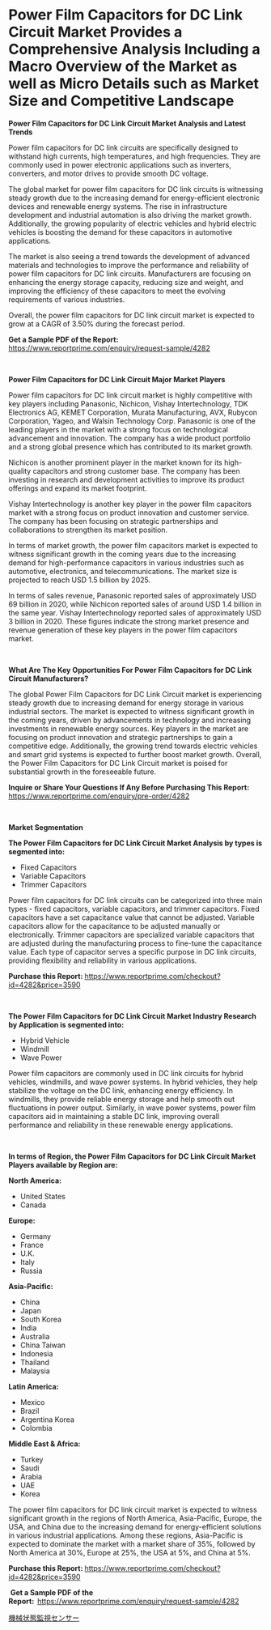 <p><h1>Power Film Capacitors for DC Link Circuit Market Provides a Comprehensive Analysis Including a Macro Overview of the Market as well as Micro Details such as Market Size and Competitive Landscape</h1></p><p><strong>Power Film Capacitors for DC Link Circuit Market Analysis and Latest Trends</strong></p>
<p><p>Power film capacitors for DC link circuits are specifically designed to withstand high currents, high temperatures, and high frequencies. They are commonly used in power electronic applications such as inverters, converters, and motor drives to provide smooth DC voltage.</p><p>The global market for power film capacitors for DC link circuits is witnessing steady growth due to the increasing demand for energy-efficient electronic devices and renewable energy systems. The rise in infrastructure development and industrial automation is also driving the market growth. Additionally, the growing popularity of electric vehicles and hybrid electric vehicles is boosting the demand for these capacitors in automotive applications.</p><p>The market is also seeing a trend towards the development of advanced materials and technologies to improve the performance and reliability of power film capacitors for DC link circuits. Manufacturers are focusing on enhancing the energy storage capacity, reducing size and weight, and improving the efficiency of these capacitors to meet the evolving requirements of various industries.</p><p>Overall, the power film capacitors for DC link circuit market is expected to grow at a CAGR of 3.50% during the forecast period.</p></p>
<p><strong>Get a Sample PDF of the Report:&nbsp;</strong> <a href="https://www.reportprime.com/enquiry/request-sample/4282">https://www.reportprime.com/enquiry/request-sample/4282</a></p>
<p>&nbsp;</p>
<p><strong>Power Film Capacitors for DC Link Circuit Major Market Players</strong></p>
<p><p>Power film capacitors for DC link circuit market is highly competitive with key players including Panasonic, Nichicon, Vishay Intertechnology, TDK Electronics AG, KEMET Corporation, Murata Manufacturing, AVX, Rubycon Corporation, Yageo, and Walsin Technology Corp. Panasonic is one of the leading players in the market with a strong focus on technological advancement and innovation. The company has a wide product portfolio and a strong global presence which has contributed to its market growth.</p><p>Nichicon is another prominent player in the market known for its high-quality capacitors and strong customer base. The company has been investing in research and development activities to improve its product offerings and expand its market footprint.</p><p>Vishay Intertechnology is another key player in the power film capacitors market with a strong focus on product innovation and customer service. The company has been focusing on strategic partnerships and collaborations to strengthen its market position.</p><p>In terms of market growth, the power film capacitors market is expected to witness significant growth in the coming years due to the increasing demand for high-performance capacitors in various industries such as automotive, electronics, and telecommunications. The market size is projected to reach USD 1.5 billion by 2025.</p><p>In terms of sales revenue, Panasonic reported sales of approximately USD 69 billion in 2020, while Nichicon reported sales of around USD 1.4 billion in the same year. Vishay Intertechnology reported sales of approximately USD 3 billion in 2020. These figures indicate the strong market presence and revenue generation of these key players in the power film capacitors market.</p></p>
<p>&nbsp;</p>
<p><strong>What Are The Key Opportunities For Power Film Capacitors for DC Link Circuit Manufacturers?</strong></p>
<p><p>The global Power Film Capacitors for DC Link Circuit market is experiencing steady growth due to increasing demand for energy storage in various industrial sectors. The market is expected to witness significant growth in the coming years, driven by advancements in technology and increasing investments in renewable energy sources. Key players in the market are focusing on product innovation and strategic partnerships to gain a competitive edge. Additionally, the growing trend towards electric vehicles and smart grid systems is expected to further boost market growth. Overall, the Power Film Capacitors for DC Link Circuit market is poised for substantial growth in the foreseeable future.</p></p>
<p><strong>Inquire or Share Your Questions If Any Before Purchasing This Report:</strong> <a href="https://www.reportprime.com/enquiry/pre-order/4282">https://www.reportprime.com/enquiry/pre-order/4282</a></p>
<p>&nbsp;</p>
<p><strong>Market Segmentation</strong></p>
<p><strong>The Power Film Capacitors for DC Link Circuit Market Analysis by types is segmented into:</strong></p>
<p><ul><li>Fixed Capacitors</li><li>Variable Capacitors</li><li>Trimmer Capacitors</li></ul></p>
<p><p>Power film capacitors for DC link circuits can be categorized into three main types - fixed capacitors, variable capacitors, and trimmer capacitors. Fixed capacitors have a set capacitance value that cannot be adjusted. Variable capacitors allow for the capacitance to be adjusted manually or electronically. Trimmer capacitors are specialized variable capacitors that are adjusted during the manufacturing process to fine-tune the capacitance value. Each type of capacitor serves a specific purpose in DC link circuits, providing flexibility and reliability in various applications.</p></p>
<p><strong>Purchase this Report:&nbsp;</strong><a href="https://www.reportprime.com/checkout?id=4282&price=3590">https://www.reportprime.com/checkout?id=4282&price=3590</a></p>
<p>&nbsp;</p>
<p><strong>The Power Film Capacitors for DC Link Circuit Market Industry Research by Application is segmented into:</strong></p>
<p><ul><li>Hybrid Vehicle</li><li>Windmill</li><li>Wave Power</li></ul></p>
<p><p>Power film capacitors are commonly used in DC link circuits for hybrid vehicles, windmills, and wave power systems. In hybrid vehicles, they help stabilize the voltage on the DC link, enhancing energy efficiency. In windmills, they provide reliable energy storage and help smooth out fluctuations in power output. Similarly, in wave power systems, power film capacitors aid in maintaining a stable DC link, improving overall performance and reliability in these renewable energy applications.</p></p>
<p>&nbsp;</p>
<p><strong>In terms of Region, the Power Film Capacitors for DC Link Circuit Market Players available by Region are:</strong></p>
<p>
    <p> <strong> North America: </strong>
        <ul>
            <li>United States</li>
            <li>Canada</li>
        </ul>
        </p> 
    <p> <strong> Europe: </strong>
        <ul>
            <li>Germany</li>
            <li>France</li>
            <li>U.K.</li>
            <li>Italy</li>
            <li>Russia</li>
        </ul>
        </p> 
    <p> <strong> Asia-Pacific: </strong>
        <ul>
            <li>China</li>
            <li>Japan</li>
            <li>South Korea</li>
            <li>India</li>
            <li>Australia</li>
            <li>China Taiwan</li>
            <li>Indonesia</li>
            <li>Thailand</li>
            <li>Malaysia</li>
        </ul>
        </p> 
    <p> <strong> Latin America: </strong>
        <ul>
            <li>Mexico</li>
            <li>Brazil</li>
            <li>Argentina Korea</li>
            <li>Colombia</li>
        </ul>
        </p> 
    <p> <strong> Middle East & Africa: </strong>
        <ul>
            <li>Turkey</li>
            <li>Saudi</li>
            <li>Arabia</li>
            <li>UAE</li>
            <li>Korea</li>
        </ul>
    </p>
    </p>
<p><p>The power film capacitors for DC link circuit market is expected to witness significant growth in the regions of North America, Asia-Pacific, Europe, the USA, and China due to the increasing demand for energy-efficient solutions in various industrial applications. Among these regions, Asia-Pacific is expected to dominate the market with a market share of 35%, followed by North America at 30%, Europe at 25%, the USA at 5%, and China at 5%.</p></p>
<p><strong>Purchase this Report: </strong><a href="https://www.reportprime.com/checkout?id=4282&price=3590">https://www.reportprime.com/checkout?id=4282&price=3590</a></p>
<p>&nbsp;<strong>Get a Sample PDF of the Report:&nbsp;&nbsp;</strong><a href="https://www.reportprime.com/enquiry/request-sample/4282">https://www.reportprime.com/enquiry/request-sample/4282</a></p>
<p><strong></strong></p>
<p><p><a href="https://github.com/SarahFahey88/Market-Research-Report-List-1/blob/main/401062015085.md">機械状態監視センサー</a></p></p>